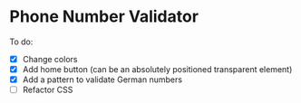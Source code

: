 # Phone Number Validator

To do:

* [x] Change colors
* [x] Add home button (can be an absolutely positioned transparent element)
* [x] Add a pattern to validate German numbers
* [ ] Refactor CSS

